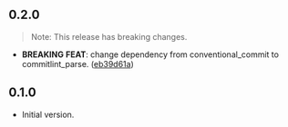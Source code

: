## 0.2.0

> Note: This release has breaking changes.

 - **BREAKING** **FEAT**: change dependency from conventional_commit to commitlint_parse. ([eb39d61a](https://github.com/hyiso/commitlint/commit/eb39d61af540d67d6a249154ee6d5c1f8c1831b2))

## 0.1.0

- Initial version.

